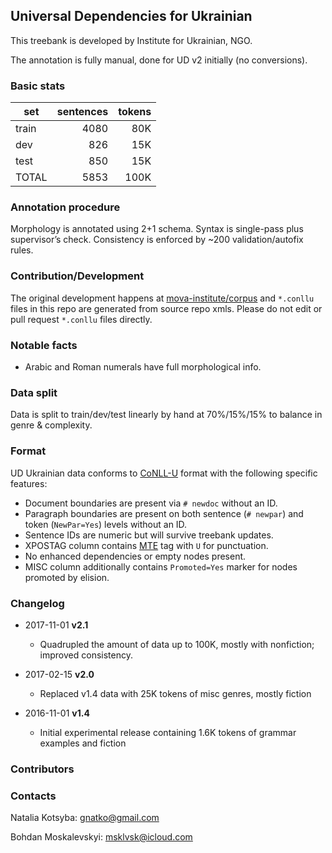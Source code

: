 <!--

citing
known issues

 -->
## Universal Dependencies for Ukrainian
This treebank is developed by Institute for Ukrainian, NGO.

The annotation is fully manual, done for UD v2 initially (no conversions).

### Basic stats
| set   | sentences | tokens |
| ----- |----------:| ------:|
| train |    4080   |   80K  |
| dev   |     826   |   15K  |
| test  |     850   |   15K  |
| TOTAL |    5853   |  100K  |

### Annotation procedure
Morphology is annotated using 2+1 schema. Syntax is single-pass plus supervisor’s check.
Consistency is enforced by ~200 validation/autofix rules.


### Contribution/Development
The original development happens at [mova-institute/corpus](https://github.com/mova-institute/corpus) and `*.conllu` files in this repo are generated from source repo xmls. Please do not edit or pull request `*.conllu` files directly.


### Notable facts
+ Arabic and Roman numerals have full morphological info.

### Data split
Data is split to train/dev/test linearly by hand at 70%/15%/15% to balance in genre & complexity.

### Format
UD Ukrainian data conforms to [CoNLL-U](http://universaldependencies.org/format.html) format with the following specific features:
* Document boundaries are present via `# newdoc` without an ID.
* Paragraph boundaries are present on both sentence (`# newpar`) and token (`NewPar=Yes`) levels without an ID.
* Sentence IDs are numeric but will survive treebank updates.
* XPOSTAG column contains [MTE](http://nl.ijs.si/ME/V4/msd/html/msd-uk.html) tag with `U` for punctuation.
* No enhanced dependencies or empty nodes present.
* MISC column additionally contains `Promoted=Yes` marker for nodes promoted by elision.

### Changelog
* 2017-11-01 **v2.1**
  * Quadrupled the amount of data up to 100K, mostly with nonfiction; improved consistency.

* 2017-02-15 **v2.0**
  * Replaced v1.4 data with 25K tokens of misc genres, mostly fiction

* 2016-11-01 **v1.4**
  * Initial experimental release containing 1.6K tokens of grammar examples and fiction

### Contributors


### Contacts
Natalia Kotsyba: [gnatko@gmail.com](mailto:gnatko@gmail.com)

Bohdan Moskalevskyi: [msklvsk@icloud.com](mailto:msklvsk@icloud.com)

<!--
--- Machine readable metadata ---
#Do not remove
Documentation status: partial
Data source: manual
Data available since: UD v1.4
License: CC BY-NC-SA 4.0
Genre: news fiction nonfiction legal social wiki web
Contributors: Kotsyba, Natalia; Moskalevskyi, Bohdan
Contact: org@mova.institute
-->
